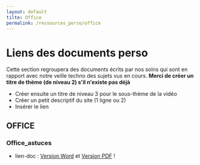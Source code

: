 ```yaml
---
layout: default
tilte: Office
permalink: /ressources_perso/office
---
```


# Liens des documents perso

Cette section regroupera des documents écrits par nos soins qui sont en rapport avec notre veille techno des sujets vus en cours.
**Merci de créer un titre de thème (de niveau 2) s'il n'existe pas déjà**

* Créer ensuite un titre de niveau 3 pour le sous-thème de la vidéo
* Créer un petit descriptif du site (1 ligne ou 2)
* Insérer le lien  

## OFFICE

### Office_astuces

* lien-doc : [Version Word][OFFICE-01] et [Version PDF][OFFICE-02] !

[OFFICE-01]: OFFICE/VERSIONS-DOC/office-astuces.docx

[OFFICE-02]: OFFICE/VERSIONS-PDF/office-astuces.pdf
